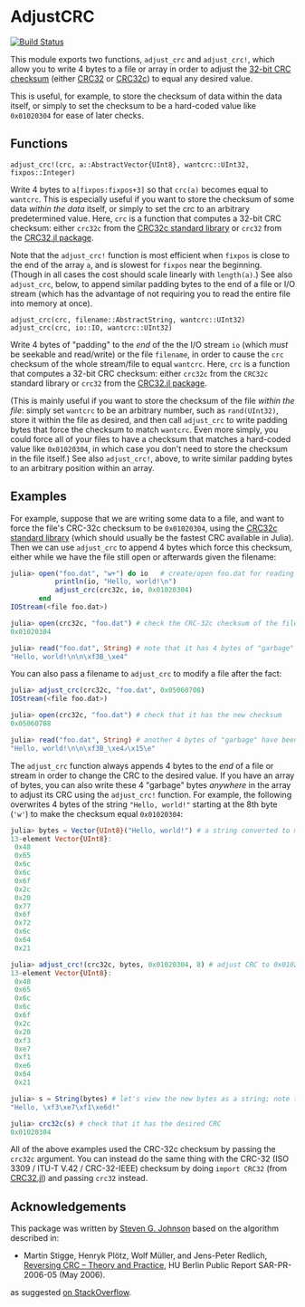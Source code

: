 # AdjustCRC

[![Build Status](https://github.com/JuliaIO/AdjustCRC.jl/actions/workflows/CI.yml/badge.svg?branch=main)](https://github.com/JuliaIO/AdjustCRC.jl/actions/workflows/CI.yml?query=branch%3Amain)

This module exports two functions, `adjust_crc` and `adjust_crc!`,
which allow you to write 4 bytes to a file or array in order to
adjust the [32-bit CRC checksum](https://en.wikipedia.org/wiki/Cyclic_redundancy_check)
(either [CRC32](https://github.com/JuliaIO/CRC32.jl) or
[CRC32c](https://docs.julialang.org/en/v1/stdlib/CRC32c/))
to equal any desired value.

This is useful, for example, to store the checksum of data within
the data itself, or simply to set the checksum to be a hard-coded
value like `0x01020304` for ease of later checks.

## Functions

    adjust_crc!(crc, a::AbstractVector{UInt8}, wantcrc::UInt32, fixpos::Integer)

Write 4 bytes to `a[fixpos:fixpos+3]` so that `crc(a)` becomes equal to `wantcrc`.
This is especially useful if you want to store the checksum of some data *within
the data* itself, or simply to set the crc to an arbitrary predetermined value.
Here, `crc` is a function that computes a 32-bit CRC checksum:
either `crc32c` from the [CRC32c standard library](https://docs.julialang.org/en/v1/stdlib/CRC32c/) or `crc32`
from the [CRC32.jl package](https://github.com/JuliaIO/CRC32.jl).

Note that the `adjust_crc!` function is most efficient when `fixpos` is
close to the end of the array `a`, and is slowest for `fixpos` near the beginning.
(Though in all cases the cost should scale linearly with `length(a)`.)
See also `adjust_crc`, below, to append similar padding bytes to the end of
a file or I/O stream (which has the advantage of not requiring you to read the
entire file into memory at once).

    adjust_crc(crc, filename::AbstractString, wantcrc::UInt32)
    adjust_crc(crc, io::IO, wantcrc::UInt32)

Write 4 bytes of "padding" to the *end* of the the I/O stream `io`
(which *must* be seekable and read/write) or the file `filename`, in order
to cause the `crc` checksum of the whole stream/file to equal `wantcrc`.
Here, `crc` is a function that computes a 32-bit CRC checksum:
either `crc32c` from the `CRC32c` standard library or `crc32`
from the [CRC32.jl package](https://github.com/JuliaIO/CRC32.jl).

(This is mainly useful if you want to store the checksum of the file *within the file*:
simply set `wantcrc` to be an arbitrary number, such as `rand(UInt32)`, store it within
the file as desired, and then call `adjust_crc` to write padding bytes that force
the checksum to match `wantcrc`.  Even more simply, you could force all of your files
to have a checksum that matches a hard-coded value like `0x01020304`, in which case you
don't need to store the checksum in the file itself.)
See also `adjust_crc!`, above, to write similar padding bytes to an arbitrary
position within an array.

## Examples

For example, suppose that we are writing some data to a file, and want to force the
file's CRC-32c checksum to be `0x01020304`, using the [CRC32c standard library](https://docs.julialang.org/en/v1/stdlib/CRC32c/) (which should usually be the fastest CRC available in Julia).
Then we can use `adjust_crc` to append 4 bytes which force this checksum, either while
we have the file still open or afterwards given the filename:

```jl
julia> open("foo.dat", "w+") do io   # create/open foo.dat for reading and writing
           println(io, "Hello, world!\n")
           adjust_crc(crc32c, io, 0x01020304)
       end
IOStream(<file foo.dat>)

julia> open(crc32c, "foo.dat") # check the CRC-32c checksum of the file "foo.dat"
0x01020304

julia> read("foo.dat", String) # note that it has 4 bytes of "garbage" at the end
"Hello, world!\n\n\xf3B_\xe4"
```

You can also pass a filename to `adjust_crc` to modify a file after the fact:
```jl
julia> adjust_crc(crc32c, "foo.dat", 0x05060708)
IOStream(<file foo.dat>)

julia> open(crc32c, "foo.dat") # check that it has the new checksum
0x05060708

julia> read("foo.dat", String) # another 4 bytes of "garbage" have been appended
"Hello, world!\n\n\xf3B_\xe4ޕ\x15\e"
```

The `adjust_crc` function always appends 4 bytes to the *end* of a file or stream
in order to change the CRC to the desired value.   If you have an array of bytes,
you can also write these 4 "garbage" bytes *anywhere* in the array to adjust its
CRC using the `adjust_crc!` function.  For example, the following overwrites 4 bytes of
the string `"Hello, world!"` starting at the 8th byte (`'w'`) to make the checksum
equal `0x01020304`:

```jl
julia> bytes = Vector{UInt8}("Hello, world!") # a string converted to mutable bytes
13-element Vector{UInt8}:
 0x48
 0x65
 0x6c
 0x6c
 0x6f
 0x2c
 0x20
 0x77
 0x6f
 0x72
 0x6c
 0x64
 0x21

julia> adjust_crc!(crc32c, bytes, 0x01020304, 8) # adjust CRC to 0x01020304 via bytes[8:11]
13-element Vector{UInt8}:
 0x48
 0x65
 0x6c
 0x6c
 0x6f
 0x2c
 0x20
 0xf3
 0xe7
 0xf1
 0xe6
 0x64
 0x21

julia> s = String(bytes) # let's view the new bytes as a string; note the 4 "garbage" bytes
"Hello, \xf3\xe7\xf1\xe6d!"

julia> crc32c(s) # check that it has the desired CRC
0x01020304
```

All of the above examples used the CRC-32c checksum by passing the `crc32c` argument.
You can instead do the same thing with the CRC-32 (ISO 3309 / ITU-T V.42 / CRC-32-IEEE)
checksum by doing `import CRC32` (from [CRC32.jl](https://github.com/JuliaIO/CRC32.jl))
and passing `crc32` instead.

## Acknowledgements

This package was written by [Steven G. Johnson](https://math.mit.edu/~stevenj/) based
on the algorithm described in:

* Martin Stigge, Henryk Plötz, Wolf Müller, and Jens-Peter Redlich, [Reversing CRC – Theory and Practice](https://sar.informatik.hu-berlin.de/research/publications/SAR-PR-2006-05/SAR-PR-2006-05_.pdf), HU Berlin Public Report SAR-PR-2006-05 (May 2006).

as suggested [on StackOverflow](https://stackoverflow.com/questions/1514040/reversing-crc32).
